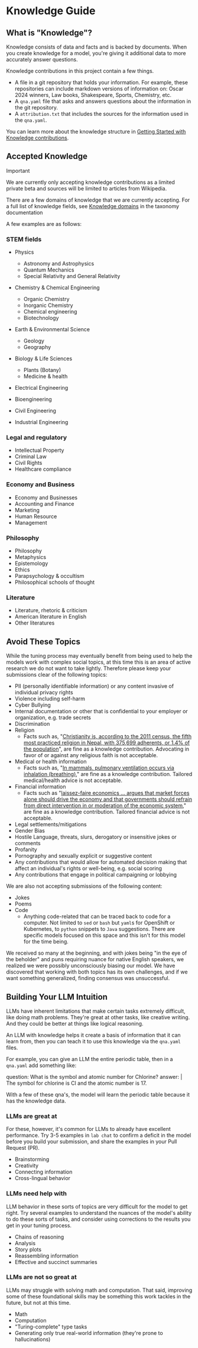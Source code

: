 # Knowledge Guide
## What is "Knowledge"?

Knowledge consists of data and facts and is backed by documents. When you create knowledge for a model, you're giving it additional data to more accurately answer questions.

Knowledge contributions in this project contain a few things. 
- A file in a git repository that holds your information. For example, these repositories can include markdown versions of information on: Oscar 2024 winners, Law books, Shakespeare, Sports, Chemistry, etc. 
- A `qna.yaml` file that asks and answers questions about the information in the git repository.  
- A `attribution.txt` that includes the sources for the information used in the `qna.yaml`.

You can learn more about the knowledge structure in [Getting Started with Knowledge contributions](https://github.com/instructlab/taxonomy/blob/main/README.md#getting-started-with-knowledge-contributions).

## Accepted Knowledge 

> [!IMPORTANT]
> We are currently only accepting knowledge contributions as a limited private beta and sources will be limited to articles from Wikipedia.

There are a few domains of knowledge that we are currently accepting. For a full list of knowledge fields, see [Knowledge domains](https://github.com/instructlab/taxonomy/blob/main/knowledge/knowledge_domains.md) in the taxonomy documentation 

A few examples are as follows:

### STEM fields

- Physics
    - Astronomy and Astrophysics
    - Quantum Mechanics
    - Special Relativity and General Relativity

- Chemistry & Chemical Engineering
    - Organic Chemistry
    - Inorganic Chemistry
    - Chemical engineering
    - Biotechnology

- Earth & Environmental Science
    - Geology
    - Geography

- Biology & Life Sciences
    - Plants (Botany)
    - Medicine & health

- Electrical Engineering
- Bioengineering
- Civil Engineering
- Industrial Engineering

### Legal and regulatory 

- Intellectual Property
- Criminal Law
- Civil Rights
- Healthcare compliance

### Economy and Business

- Economy and Businesses
- Accounting and Finance
- Marketing
- Human Resource
- Management

### Philosophy 

- Philosophy
- Metaphysics
- Epistemology
- Ethics
- Parapsychology & occultism
- Philosophical schools of thought

### Literature

- Literature, rhetoric & criticism
- American literature in English
- Other literatures

## Avoid These Topics

While the tuning process may eventually benefit from being used to help the models work with complex social topics, at this time this is an area of active research we do not want to take lightly. Therefore please keep your submissions clear of the following topics:

* PII (personally identifiable information) or any content invasive of individual privacy rights
* Violence including self-harm
* Cyber Bullying
* Internal documentation or other that is confidential to your employer or organization, e.g. trade secrets
* Discrimination
* Religion
  * Facts such as, "[Christianity is, according to the 2011 census, the fifth most practiced religion in Nepal, with 375,699 adherents, or 1.4% of the population](https://en.wikipedia.org/wiki/Christianity_in_Nepal)", are fine as a knowledge contribution. Advocating in favor of or against any religious faith is not acceptable.
* Medical or health information
  * Facts such as,  "[In mammals, pulmonary ventilation occurs via inhalation (breathing)](https://opentextbc.ca/biology/chapter/11-3-circulatory-and-respiratory-systems/)," are fine as a knowledge contribution. Tailored medical/health advice is not acceptable.
* Financial information
  * Facts such as "[laissez-faire economics ... argues that market forces alone should drive the economy and that governments should refrain from direct intervention in or moderation of the economic system](https://openstax.org/books/world-history-volume-2/pages/6-3-capitalism-and-the-first-industrial-revolution)," are fine as a knowledge contribution. Tailored financial advice is not acceptable.
* Legal settlements/mitigations
* Gender Bias
* Hostile Language, threats, slurs, derogatory or insensitive jokes or comments
* Profanity
* Pornography and sexually explicit or suggestive content
* Any contributions that would allow for automated decision making that affect an individual's rights or well-being, e.g. social scoring
* Any contributions that engage in political campaigning or lobbying

We are also not accepting submissions of the following content:
* Jokes
* Poems
* Code
  * Anything code-related that can be traced back to code for a computer. Not limited to `sed` or `bash` but `yaml`s for OpenShift or Kubernetes, to `python` snippets to `Java` suggestions. There are specific models focused on this space and this isn't for this model for the time being.

We received so many at the beginning, and with jokes being "in the eye of the beholder" and puns requiring nuance for native English speakers, we realized we were possibly unconsciously biasing our model. We have discovered that working with both topics has its own challenges, and if we want something generalized, finding consensus was unsuccessful.
## Building Your LLM Intuition

LLMs have inherent limitations that make certain tasks extremely difficult, like doing math problems. They're great at other tasks, like creative writing. And they could be better at things like logical reasoning. 

An LLM with knowledge helps it create a basis of information that it can learn from, then you can teach it to use this knowledge via the `qna.yaml` files. 

For example, you can give an LLM the entire periodic table, then in a `qna.yaml` add something like: 

question: What is the symbol and atomic number for Chlorine?
answer: | 
        The symbol for chlorine is Cl and the atomic number is 17.

With a few of these qna's, the model will learn the periodic table because it has the knowledge data. 
### LLMs are great at

For these, however, it's common for LLMs to already have excellent performance. Try 3-5 examples in `lab chat` to confirm a deficit in the model before you build your submission, and share the examples in your Pull Request (PR).

* Brainstorming
* Creativity
* Connecting information
* Cross-lingual behavior
### LLMs need help with

LLM behavior in these sorts of topics are very difficult for the model to get right. Try several examples to understand the nuances of the model's ability to do these sorts of tasks, and consider using corrections to the results you get in your tuning process.

* Chains of reasoning
* Analysis
* Story plots
* Reassembling information
* Effective and succinct summaries
### LLMs are not so great at

LLMs may struggle with solving math and computation. That said, improving some of these foundational skills may be something this work tackles in the future, but not at this time.

* Math
* Computation
* "Turing-complete" type tasks
* Generating only true real-world information (they're prone to hallucinations)
